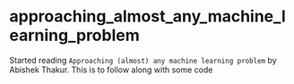 # approaching_almost_any_machine_learning_problem

Started reading `Approaching (almost) any machine learning problem` by Abishek Thakur. This is to follow along with some code

